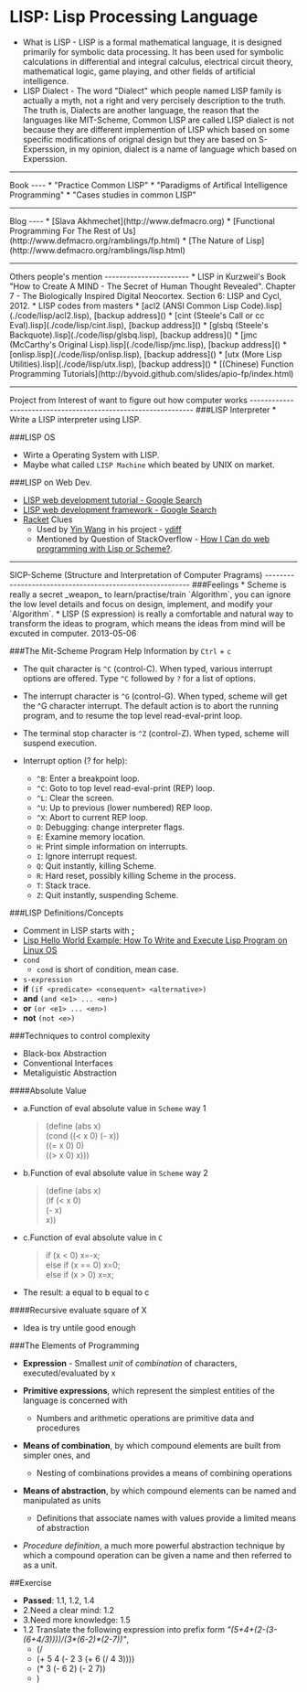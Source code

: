 <html>
<head><title>LISP: List Processing Language</title></head>
<body>

LISP: Lisp Processing Language
===============================
* What is LISP - LISP is a formal mathematical language, it is designed primarily for symbolic data processing.  It has been used for symbolic calculations in differential and integral calculus, electrical circuit theory, mathematical logic, game playing, and other fields of artificial intelligence.
* LISP Dialect - The word "Dialect" which people named LISP family is actually a myth, not a right and very percisely description to the truth. The truth is, Dialects are another language, the reason that the languages like MIT-Scheme, Common LISP are called LISP dialect is not because they are different implemention of LISP which based on some specific modifications of orignal design but they are based on S-Experssion, in my opinion, dialect is a name of language which based on Experssion.


<hr>
Book
----
* "Practice Common LISP"
* "Paradigms of Artifical Intelligence Programming"
* "Cases studies in common LISP"

<hr>
Blog
----
* [Slava Akhmechet](http://www.defmacro.org)
  * [Functional Programming For The Rest of Us](http://www.defmacro.org/ramblings/fp.html)
  * [The Nature of Lisp](http://www.defmacro.org/ramblings/lisp.html)

<hr>
Others people's mention
-----------------------
* LISP in Kurzweil's Book "How to Create A MIND - The Secret of Human Thought Revealed". Chapter 7 - The Biologically Inspired Digital Neocortex. Section 6: LISP and Cycl, 2012.
* LISP codes from masters
  * [acl2 (ANSI Common Lisp Code).lisp](./code/lisp/acl2.lisp), [backup address]()
  * [cint (Steele's Call or cc Eval).lisp](./code/lisp/cint.lisp), [backup address]()
  * [glsbq (Steele's Backquote).lisp](./code/lisp/glsbq.lisp), [backup address]()
  * [jmc (McCarthy's Original Lisp).lisp](./code/lisp/jmc.lisp), [backup address]()
  * [onlisp.lisp](./code/lisp/onlisp.lisp), [backup address]()
  * [utx (More Lisp Utilities).lisp](./code/lisp/utx.lisp), [backup address]()
* [(Chinese) Function Programming Tutorials](http://byvoid.github.com/slides/apio-fp/index.html)


<hr>
Project from Interest of want to figure out how computer works
--------------------------------------------------------------
###LISP Interpreter
  * Write a LISP interpreter using LISP.

###LISP OS
  * Wirte a Operating System with LISP.
  * Maybe what called `LISP Machine` which beated by UNIX on market.

###LISP on Web Dev.
* [LISP web development tutorial - Google Search](https://www.google.com.hk/search?q=lisp+web+development+tutorial&aq=0&oq=LISP+web+development+tu&aqs=chrome.1.57j0.6576&ie=UTF-8)
* [LISP web development framework - Google Search](https://www.google.com.hk/search?q=lisp+web+development+framework&aq=0&oq=LISP+web+development&aqs=chrome.1.57j0l3j62l2.7459&ie=UTF-8)
* [Racket](http://racket-lang.org) Clues
  * Used by [Yin Wang](https://github.com/yinwang0) in his project - [ydiff](https://github.com/yinwang0/ydiff)
  * Mentioned by Question of StackOverflow - [How I Can do web programming with Lisp or Scheme?](http://stackoverflow.com/questions/1275547/how-i-can-do-web-programming-with-lisp-or-scheme).



<hr>
SICP-Scheme (Structure and Interpretation of Computer Pragrams)
---------------------------------------------------------
###Feelings
* Scheme is really a secret _weapon_ to learn/practise/train `Algorithm`, you can ignore the low level details and focus on design, implement, and modify your `Algorithm`.
* LISP (S expression) is really a comfortable and natural way to transform the ideas to program, which means the ideas from mind will be excuted in computer. 2013-05-06

###The Mit-Scheme Program Help Information by `Ctrl` + `c`
* The quit character is `^C` (control-C). When typed, various interrupt options are offered. Type `^C` followed by `?` for a list of options.

* The interrupt character is `^G` (control-G). When typed, scheme will get the ^G character interrupt. The default action is to abort the running program, and to resume the top level read-eval-print loop.

* The terminal stop character is `^Z` (control-Z). When typed, scheme will suspend execution.

* Interrupt option (? for help): 
  * `^B`: Enter a breakpoint loop.
  * `^C`: Goto to top level read-eval-print (REP) loop.
  * `^L`: Clear the screen.
  * `^U`: Up to previous (lower numbered) REP loop.
  * `^X`: Abort to current REP loop.
  * `D`: Debugging: change interpreter flags.
  * `E`: Examine memory location.
  * `H`: Print simple information on interrupts.
  * `I`: Ignore interrupt request.
  * `Q`: Quit instantly, killing Scheme.
  * `R`: Hard reset, possibly killing Scheme in the process.
  * `T`: Stack trace.
  * `Z`: Quit instantly, suspending Scheme.


###LISP Definitions/Concepts
* Comment in LISP starts with __;__
* [Lisp Hello World Example: How To Write and Execute Lisp Program on Linux OS](http://www.thegeekstuff.com/2009/12/lisp-hello-world-example-how-to-write-and-execute-lisp-program-on-linux-os/)
* `cond`
  * `cond` is short of condition, mean case.
* `s-expression`
* __if__ `(if <predicate> <consequent> <alternative>)`
* __and__ `(and <e1> ... <en>)`
* __or__ `(or <e1> ... <en>)`
* __not__ `(not <e>)`


###Techniques to control complexity
* Black-box Abstraction
* Conventional Interfaces
* Metaliguistic Abstraction


####Absolute Value
* a.Function of eval absolute value in `Scheme` way 1
  > (define (abs x)   
  >   (cond ((< x 0) (- x))   
  >         ((= x 0) 0)   
  >         ((> x 0) x)))  
* b.Function of eval absolute value in `Scheme` way 2
  > (define (abs x)  
  >   (if (< x 0)   
  >       (- x)    
  >       x))  
* c.Function of eval absolute value in `C`
  > if      (x <  0) x=-x;   
  > else if (x == 0) x=0;   
  > else if (x >  0) x=x;  
* The result: a equal to b equal to c

####Recursive evaluate square of X
* Idea is try untile good enough

###The Elements of Programming
* __Expression__ - Smallest _unit_ of _combination_ of characters, executed/evaluated by x

* __Primitive expressions__, which represent the simplest entities of the language is concerned with
  * Numbers and arithmetic operations are primitive data and procedures

* __Means of combination__, by which compound elements are built from simpler ones, and
  * Nesting of combinations provides a means of combining operations

* __Means of abstraction__, by which compound elements can be named and manipulated as units
  * Definitions that associate names with values provide a limited means of abstraction


* _Procedure definition_, a much more powerful abstraction technique by which a compound operation can be given a name and then referred to as a unit.


##Exercise
* __Passed__: 1.1, 1.2, 1.4
* 2.Need a clear mind: 1.2
* 3.Need more knowledge: 1.5
* 1.2 Translate the following expression into prefix form _"(5+4+(2-(3-(6+4/3))))/(3*(6-2)*(2-7))"_, 
  * (/
  * (+ 5 4 (- 2 3 (+ 6 (/ 4 3))))
  * (\* 3 (- 6 2) (- 2 7))
  * )









</body>
</html>
